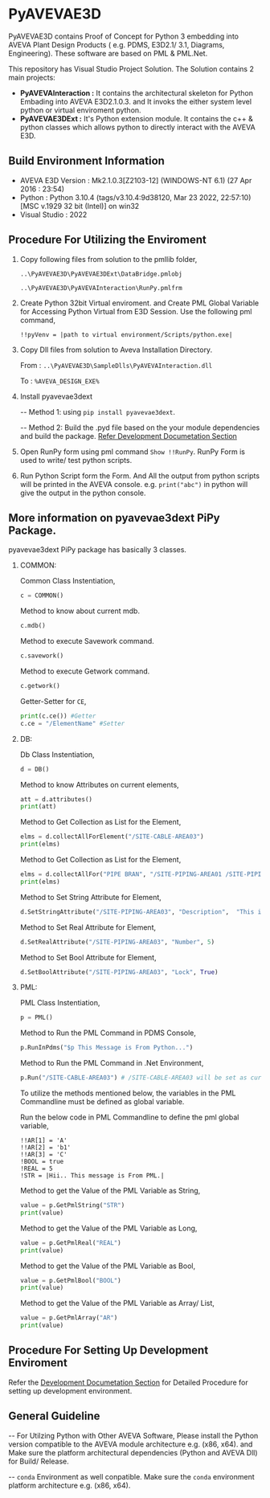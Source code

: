 # PyAVEVAE3D

PyAVEVAE3D contains Proof of Concept for Python 3 embedding into AVEVA Plant Design Products ( e.g. PDMS, E3D2.1/ 3.1, Diagrams, Engineering). These software are based on PML &amp; PML.Net.

This repository has Visual Studio Project Solution. The Solution contains 2 main projects:

- **PyAVEVAInteraction :** It contains the architectural skeleton for Python Embading into AVEVA E3D2.1.0.3. and It invoks the either system level python or virtual enviroment python.
- **PyAVEVAE3DExt :** It's Python extension module. It contains the c++ & python classes which allows python to directly interact with the AVEVA E3D.

## Build Environment Information

- AVEVA E3D Version : Mk2.1.0.3[Z2103-12]  (WINDOWS-NT 6.1)  (27 Apr 2016 : 23:54)
- Python : Python 3.10.4 (tags/v3.10.4:9d38120, Mar 23 2022, 22:57:10) [MSC v.1929 32 bit (Intel)] on win32
- Visual Studio : 2022

## Procedure For Utilizing the Enviroment

1.  Copy following files from solution to the pmllib folder,

    ```..\PyAVEVAE3D\PyAVEVAE3DExt\DataBridge.pmlobj```

    ```..\PyAVEVAE3D\PyAVEVAInteraction\RunPy.pmlfrm```
    
2. Create Python 32bit Virtual enviroment. and Create PML Global Variable for Accessing Python Virtual from E3D Session. Use the following pml command,
    
    ```
    !!pyVenv = |path to virtual environment/Scripts/python.exe|
    ```

3. Copy Dll files from solution to Aveva Installation Directory.

    From : ```..\PyAVEVAE3D\SampleDlls\PyAVEVAInteraction.dll```

    To : ```%AVEVA_DESIGN_EXE%```

4. Install pyavevae3dext

    -- Method 1: using ```pip install pyavevae3dext```.
    
    -- Method 2: Build the .pyd file based on the your module dependencies and build the package. [Refer Development Documetation Section](./Documentation/Development_Enviroment.md)

5. Open RunPy form using pml command ```Show !!RunPy```. RunPy Form is used to write/ test python scripts.

6. Run Python Script form the Form. And All the output from python scripts will be printed in the AVEVA console. e.g. ```print("abc")``` in python will give the output in the python console.

## More information on pyavevae3dext PiPy Package.

pyavevae3dext PiPy package has basically 3 classes.

1. COMMON:

    Common Class Instentiation,
    ```python
    c = COMMON()
    ```

    Method to know about current mdb.
    ```python
    c.mdb()
    ```

    Method to execute Savework command.
    ```python
    c.savework()
    ```

    Method to execute Getwork command.
    ```python
    c.getwork()
    ```
    Getter-Setter for ```CE```,
    ```python
    print(c.ce()) #Getter
    c.ce = "/ElementName" #Setter
    ```

2. DB:

    Db Class Instentiation,
    ```python
    d = DB()
    ```

    Method to know Attributes on current elements,
    ```python
    att = d.attributes()
    print(att)
    ```

    Method to Get Collection as List for the Element,
    ```python
    elms = d.collectAllForElement("/SITE-CABLE-AREA03")
    print(elms)
    ```

    Method to Get Collection as List for the Element,
    ```python
    elms = d.collectAllFor("PIPE BRAN", "/SITE-PIPING-AREA01 /SITE-PIPING-AREA02")
    print(elms)
    ```

    Method to Set String Attribute for Element,
    ```python
    d.SetStringAttribute("/SITE-PIPING-AREA03", "Description",  "This is test description")
    ```

    Method to Set Real Attribute for Element,
    ```python
    d.SetRealAttribute("/SITE-PIPING-AREA03", "Number", 5)
    ```

    Method to Set Bool Attribute for Element,
    ```python
    d.SetBoolAttribute("/SITE-PIPING-AREA03", "Lock", True)
    ```

3. PML:

    PML Class Instentiation,
    ```python
    p = PML()
    ```

    Method to Run the PML Command in PDMS Console,
    ```python
    p.RunInPdms("$p This Message is From Python...")
    ```

    Method to Run the PML Command in .Net Environment,
    ```python
    p.Run("/SITE-CABLE-AREA03") # /SITE-CABLE-AREA03 will be set as current element 
    ```

    To utilize the methods mentioned below, the variables in the PML Commandline must be defined as global variable.

    Run the below code in PML Commandline to define the pml global variable,
    ```
    !!AR[1] = 'A'
    !!AR[2] = 'b1'
    !!AR[3] = 'C'
    !BOOL = true
    !REAL = 5
    !STR = |Hii.. This message is From PML.|
    ```

    Method to get the Value of the PML Variable as String,
    ```python
    value = p.GetPmlString("STR")
    print(value)
    ```
    
    Method to get the Value of the PML Variable as Long,
    ```python
    value = p.GetPmlReal("REAL")
    print(value)
    ```

    Method to get the Value of the PML Variable as Bool,
    ```python
    value = p.GetPmlBool("BOOL")
    print(value)
    ```

    Method to get the Value of the PML Variable as Array/ List,
    ```python
    value = p.GetPmlArray("AR")
    print(value)
    ```

## Procedure For Setting Up Development Enviroment

Refer the [Development Documetation Section](Documentation/Development_Enviroment.md) for Detailed Procedure for setting up development environment.

## General Guideline

-- For Utilzing Python with Other AVEVA Software, Please install the Python version compatible to the AVEVA module architecture e.g. (x86, x64). and Make sure the platform architectural dependencies (Python and AVEVA Dll) for Build/ Release.

-- ```conda``` Environment as well conpatible. Make sure the ```conda``` environment platform architecture e.g. (x86, x64).